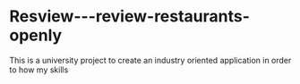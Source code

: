 # Resview---review-restaurants-openly
This is a university project to create an industry oriented application in order to how my skills
